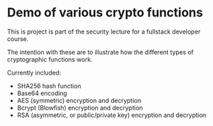 # Demo of various crypto functions

This is project is part of the security lecture for a fullstack developer course.

The intention with these are to illustrate how the different types of cryptographic functions work.

Currently included:

- SHA256 hash function
- Base64 encoding
- AES (symmetric) encryption and decryption
- Bcrypt (Blowfish) encryption and decryption
- RSA (asymmetric, or public/private key) encryption and decryption